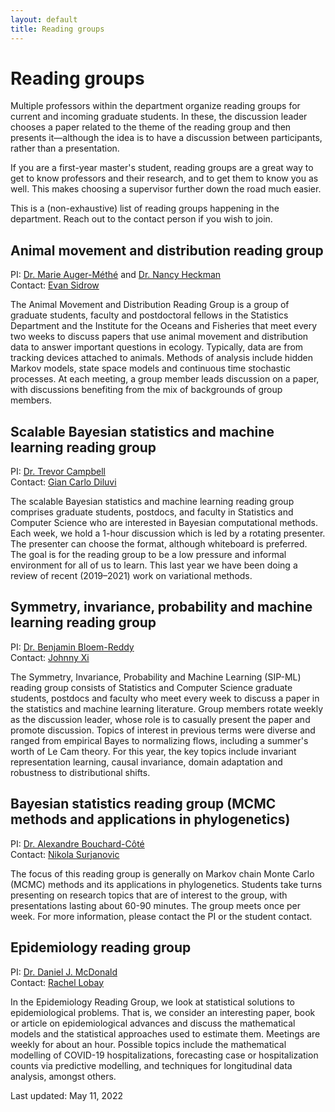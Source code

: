 ```yaml
---
layout: default
title: Reading groups
---
```


# Reading groups

Multiple professors within the department organize reading groups
for current and incoming graduate students.
In these, the discussion leader chooses a paper related to the theme
of the reading group and then presents it&mdash;although the idea is to
have a discussion between participants, rather than a presentation.

If you are a first-year master's student,
reading groups are a great way to get to know professors and their research,
and to get them to know you as well.
This makes choosing a supervisor further down the road much easier.

This is a (non-exhaustive) list of reading groups happening in the department.
Reach out to the contact person if you wish to join.


## Animal movement and distribution reading group
PI: [Dr. Marie Auger-Méthé](https://www.stat.ubc.ca/users/marie-auger-methe)
and [Dr. Nancy Heckman](https://www.stat.ubc.ca/users/nancy-e-heckman) \
Contact: [Evan Sidrow](https://www.stat.ubc.ca/users/evan-sidrow)

The Animal Movement and Distribution Reading Group is a group of graduate students,
faculty and postdoctoral fellows in the Statistics Department and the
Institute for the Oceans and Fisheries that meet every two weeks to discuss papers
that use animal movement and distribution data to answer important questions in ecology.
Typically, data are from tracking devices attached to animals.
Methods of analysis include hidden Markov models, state space models and
continuous time stochastic processes.
At each meeting, a group member leads discussion on a paper,
with discussions benefiting from the mix of backgrounds of group members.


## Scalable Bayesian statistics and machine learning reading group
PI: [Dr. Trevor Campbell](https://www.stat.ubc.ca/users/trevor-campbell) \
Contact: [Gian Carlo Diluvi](https://www.stat.ubc.ca/users/gian-carlo-di-luvi)

The scalable Bayesian statistics and machine learning reading group
comprises graduate students, postdocs, and faculty in Statistics
and Computer Science who are interested in Bayesian computational methods.
Each week, we hold a 1-hour discussion which is led by a rotating presenter.
The presenter can choose the format, although whiteboard is preferred.
The goal is for the reading group to be a low pressure and informal environment
for all of us to learn. This last year we have been doing a review of
recent (2019&ndash;2021) work on variational methods.


## Symmetry, invariance, probability and machine learning reading group
PI: [Dr. Benjamin Bloem-Reddy](https://www.stat.ubc.ca/users/ben-bloem-reddy) \
Contact: [Johnny Xi](https://www.stat.ubc.ca/users/quanhan-johnny-xi)

The Symmetry, Invariance, Probability and Machine Learning (SIP-ML) reading
group consists of Statistics and Computer Science graduate students, postdocs
and faculty who meet every week to discuss a paper in the statistics and machine
learning literature. Group members rotate weekly as the discussion leader, whose
role is to casually present the paper and promote discussion. Topics of interest
in previous terms were diverse and ranged from empirical Bayes to normalizing flows,
including a summer's worth of Le Cam theory. For this year, the key topics include
invariant representation learning, causal invariance, domain adaptation and
robustness to distributional shifts.


## Bayesian statistics reading group (MCMC methods and applications in phylogenetics)
PI: [Dr. Alexandre Bouchard-C&ocirc;t&eacute;](https://www.stat.ubc.ca/users/alexandre-bouchard-cote) \
Contact: [Nikola Surjanovic](https://www.stat.ubc.ca/users/nikola-surjanovic)

The focus of this reading group is generally on Markov chain Monte Carlo (MCMC)
methods and its applications in phylogenetics. Students take turns presenting on
research topics that are of interest to the group, with presentations lasting about
60-90 minutes. The group meets once per week. For more information,
please contact the PI or the student contact.


## Epidemiology reading group
PI: [Dr. Daniel J. McDonald](https://www.stat.ubc.ca/users/daniel-j-mcdonald) \
Contact: [Rachel Lobay](https://www.stat.ubc.ca/users/rachel-lobay)

In the Epidemiology Reading Group, we look at statistical solutions to
epidemiological problems. That is, we consider an interesting paper, book or
article on epidemiological advances and discuss the mathematical models and the
statistical approaches used to estimate them. Meetings are weekly for about an
hour. Possible topics include the mathematical modelling of COVID-19 hospitalizations,
forecasting case or hospitalization counts via predictive modelling, and techniques
for longitudinal data analysis, amongst others.


Last updated: May 11, 2022
